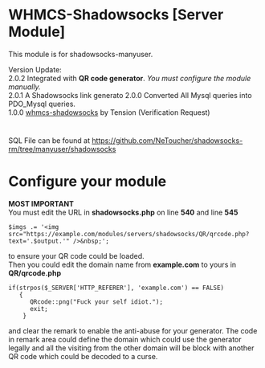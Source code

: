 # WHMCS-Shadowsocks [Server Module]

This module is for shadowsocks-manyuser.</br>

Version Update:</br>
2.0.2 Integrated with <strong>QR code generator</strong>. *You must configure the module manually.*</br>
2.0.1 A Shadowsocks link generato
2.0.0 Converted All Mysql queries into PDO_Mysql queries.</br>
1.0.0 <a href="https://github.com/soft-wiki/whmcs-shadowsocks">whmcs-shadowsocks</a> by Tension (Verification Request)</br>

#
SQL File can be found at https://github.com/NeToucher/shadowsocks-rm/tree/manyuser/shadowsocks

# Configure your module
<strong>****MOST IMPORTANT****</strong></br>
You must edit the URL in <strong>shadowsocks.php</strong> on line <strong>540</strong> and line <strong>545</strong> </br>

    $imgs .= '<img src="https://example.com/modules/servers/shadowsocks/QR/qrcode.php?text='.$output.'" />&nbsp;';

to ensure your QR code could be loaded. </br>
Then you could edit the domain name from <strong>example.com</strong> to yours in <strong>QR/qrcode.php</strong></br>

    if(strpos($_SERVER['HTTP_REFERER'], 'example.com') == FALSE)
       {
          QRcode::png("Fuck your self idiot.");
          exit;
        }

and clear the remark to enable the anti-abuse for your generator. The code in remark area could define the domain which could use the generator legally and all the visiting from the other domain will be block with another QR code which could be decoded to a curse.
